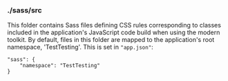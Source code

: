 ### ./sass/src

This folder contains Sass files defining CSS rules corresponding to classes
included in the application's JavaScript code build when using the modern toolkit.
By default, files in this folder are mapped to the application's root namespace, 'TestTesting'.
This is set in `"app.json"`:

    "sass": {
        "namespace": "TestTesting"
    }